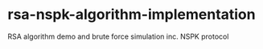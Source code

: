 # rsa-nspk-algorithm-implementation
RSA algorithm demo and brute force simulation inc. NSPK protocol
